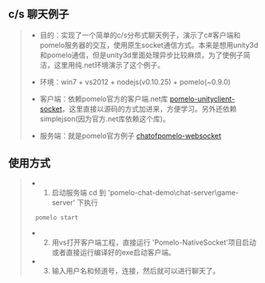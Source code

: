 ## c/s 聊天例子

> + 目的：实现了一个简单的c/s分布式聊天例子，演示了c#客户端和pomelo服务器的交互，使用原生socket通信方式。本来是想用unity3d和pomelo通信，但是unity3d里面处理异步比较麻烦，为了使例子简洁，这里用纯.net环境演示了这个例子。
> 
> + 环境：win7 + vs2012 + nodejs(v0.10.25) + pomelo(~0.9.0)
> 
> + 客户端：依赖pomelo官方的客户端.net库 [pomelo-unityclient-socket](https://github.com/NetEase/pomelo-unityclient-socket/)，这里直接以源码的方式加进来，方便学习。另外还依赖simplejson(因为官方.net库依赖这个库)。
>
> + 服务端：就是pomelo官方例子 [chatofpomelo-websocket](https://github.com/NetEase/chatofpomelo-websocket)

## 使用方式

> * 1. 启动服务端 cd 到 'pomelo-chat-demo\chat-server\game-server' 下执行
> ``` bash
>   pomelo start
> ```
> * 2. 用vs打开客户端工程，直接运行 'Pomelo-NativeSocket'项目启动或者直接运行编译好的exe启动客户端。
> * 3. 输入用户名和频道号，连接，然后就可以进行聊天了。
